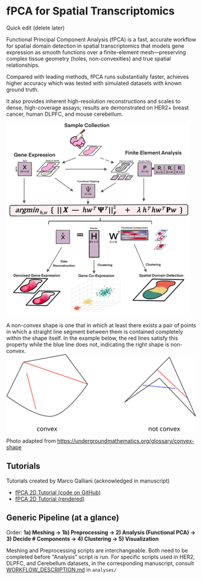 # fPCA for Spatial Transcriptomics

Quick edit (delete later)

Functional Principal Component Analysis (fPCA) is a fast, accurate workflow for spatial domain detection in spatial transcriptomics that models gene expression as smooth functions over a finite-element mesh—preserving complex tissue geometry (holes, non-convexities) and true spatial relationships. 
 
Compared with leading methods, fPCA runs substantially faster, achieves higher accuracy which was tested with simulated datasets with known ground truth.

It also provides inherent high-resolution reconstructions and scales to dense, high-coverage assays; results are demonstrated on HER2+ breast cancer, human DLPFC, and mouse cerebellum. 
 

![fPCA Overview](README_images/ST_Method_Overview_Vertical.png)

A non-convex shape is one that in which at least there exists a pair of points in which a straight line segment between them is contained completely within the shape itself. In the example below, the red lines satisfy this property while the blue line does not, indicating the right shape is non-convex.
![Convexity and Non-Convexity Example](README_images/convex.png)

Photo adapted from https://undergroundmathematics.org/glossary/convex-shape




## Tutorials

Tutorials created by Marco Galliani (acknowledged in manuscript)
- [fPCA 2D Tutorial (code on GitHub)](https://github.com/Drew4495/ST-lens/blob/main/Tutorials/fPCA_2D.html)  
- [fPCA 2D Tutorial (rendered)](https://htmlpreview.github.io/?https://raw.githubusercontent.com/Drew4495/ST-lens/main/Tutorials/fPCA_2D.html)




## Generic Pipeline (at a glance)

Order: **1a) Meshing → 1b) Preprocessing → 2) Analysis (Functional PCA) → 3) Decide # Components → 4) Clustering → 5) Visualization**

Meshing and Preprocessing scripts are interchangeable. Both need to be completed before "Analysis" script is run.
For specific scripts used in HER2, DLPFC, and Cerebellum datasets, in the corresponding manuscript, consult [WORKFLOW_DESCRIPTION.md](analyses/WORKFLOW_DESCRIPTION.md) in `analyses/`
